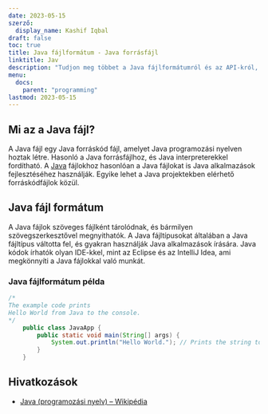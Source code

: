 ```yaml
---
date: 2023-05-15
szerző:
  display_name: Kashif Iqbal
draft: false
toc: true
title: Java fájlformátum - Java forrásfájl
linktitle: Jav
description: "Tudjon meg többet a Java fájlformátumról és az API-król, amelyek Jav-fájlokat hozhatnak létre és nyithatnak meg."
menu:
  docs:
    parent: "programming"
lastmod: 2023-05-15
---
```


## Mi az a Java fájl?

A Java fájl egy Java forráskód fájl, amelyet Java programozási nyelven hoztak létre. Hasonló a Java forrásfájlhoz, és Java interpreterekkel fordítható. A [Java](/hu/programing/java/) fájlokhoz hasonlóan a Java fájlokat is Java alkalmazások fejlesztéséhez használják. Egyike lehet a Java projektekben elérhető forráskódfájlok közül.

## Java fájl formátum

A Java fájlok szöveges fájlként tárolódnak, és bármilyen szövegszerkesztővel megnyithatók. A Java fájltípusokat általában a Java fájltípus váltotta fel, és gyakran használják Java alkalmazások írására. Java kódok írhatók olyan IDE-kkel, mint az Eclipse és az IntelliJ Idea, ami megkönnyíti a Java fájlokkal való munkát.

### Java fájlformátum példa

```java
/*
The example code prints
Hello World from Java to the console.
*/
    public class JavaApp {
        public static void main(String[] args) {
            System.out.println("Hello World."); // Prints the string to the console.
        }
    }
```

## Hivatkozások ##

* [Java (programozási nyelv) – Wikipédia](https://en.wikipedia.org/wiki/Java_(programming_language))

